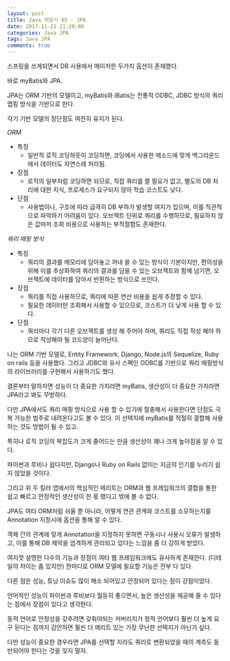 ```yaml
---
layout: post
title: Java 적응기 05 - JPA
date: 2017-11-21 21:20:00
categories: Java JPA
tags: Java JPA
comments: true
---
```

스프링을 쓰게되면서 DB 사용에서 메이저한 두가지 옵션이 존재했다.

바로 myBatis와 JPA.

JPA는 ORM 기반의 모델이고, myBatis와 iBatis는 전통적 ODBC, JDBC 방식의 쿼리 맵핑 방식을 기반으로 한다.

각기 기반 모델의 장단점도 여전히 유지가 된다.

*ORM*
* 특징
    * 일반적 로직 코딩하듯이 코딩하면, 코딩에서 사용한 메소드에 맞게 백그라운드에서 데이터도 자연스레 처리됨.
* 장점
    * 로직의 일부처럼 코딩하면 되므로, 직접 쿼리를 짤 필요가 없고, 별도의 DB 처리에 대한 지식, 프로세스가 요구되지 않아 학습 코스트도 낮다.
* 단점
    * 사용법이나, 구조에 따라 급격히 DB 부하가 발생할 여지가 있으며, 이를 직관적으로 파악하기 어려움이 있다. 오브젝트 단위로 쿼리를 수행하므로, 필요하지 않은 값마저 조회 비용으로 사용하는 부적절함도 존재한다.

*쿼리 매핑 방식*
* 특징
    * 쿼리의 결과를 메모리에 담아놓고 꺼내 쓸 수 있는 방식이 기본이지만, 편의성을 위해 이를 추상화하여 쿼리의 결과를 담을 수 있는 오브젝트와 함께 넘기면, 오브젝트에 데이터를 담아서 반환하는 방식으로 쓰인다.
* 장점
    * 쿼리를 직접 사용하므로, 쿼리에 따른 연산 비용을 쉽게 추정할 수 있다.
    * 필요한 데이터만 조회해서 사용할 수 있으므로, 코스트가 더 낮게 사용 할 수 있다.
* 단점
    * 쿼리마다 각기 다른 오브젝트를 생성 해 주어야 하며, 쿼리도 직접 작성 해야 하므로 작성해야 될 코드양이 늘어난다.

나는 ORM 기반 모델로, Entity Framework, Django, Node.js의 Sequelize, Ruby on rails 등을 사용했다.
그리고 JDBC와 유사 스펙인 ODBC를 기반으로 쿼리 매핑방식의 라이브러리를 구현해서 사용하기도 했다.

결론부터 말하자면 성능이 더 중요한 가치라면 myBatis, 생산성이 더 중요한 가치라면 JPA라고 봐도 무방하다.

다만 JPA에서도 쿼리 매핑 방식으로 사용 할 수 있기에 절충해서 사용한다면 단점도 극복 가능한 범주로 내려온다고도 볼 수 있다. 이 선택지에 myBatis를 적절히 결합해 사용하는 것도 방법이 될 수 있고.

특히나 로직 코딩의 복잡도가 크게 줄어드는 만큼 생산성이 꽤나 크게 높아짐을 알 수 있다.

파이썬과 루비나 쉽다지만, Django나 Ruby on Rails 없이는 지금의 인기를 누리기 쉽지 않았을 것이다.

그리고 위 두 킬러 앱에서의 핵심적인 메리트는 ORM과 웹 프레임워크의 결합을 통한 쉽고 빠르고 안정적인 생산성이 한 몫 했다고 밖에 볼 수 없다.

JPA도 여타 ORM처럼 쉬울 뿐 아니라, 어떻게 연관 관계와 코스트를 소모하는지를 Annotation 지정시에 옵션을 통해 알 수 있다. 

객체 간의 관계에 맞게 Annotation을 지정하지 못하면 구동시나 사용시 오류가 발생하고, 이를 통해 DB 제약을 엄격하게 관리되고 있다는 느낌을 좀 더 강하게 받았다.

여지껏 설명한 다수의 기능과 장점이 여타 웹 프레임워크에도 유사하게 존재한다. (디테일의 차이는 좀 있지만) 한마디로 ORM 모델에 필요할 기능은 전부 다 있다. 

다른 점은 성능, 튜닝 이슈도 많이 해소 되어있고 안정되어 있다는 점이 강점이었다.

언어적인 성능이 파이썬과 루비보다 월등히 좋으면서, 높은 생산성을 제공해 줄 수 있다는 점에서 장점이 있다고 생각한다.

동적 언어로 안정성을 갖추려면 갖춰야되는 커버리지가 정적 언어보다 훨씬 더 높게 요구 된다는 점까지 감안하면 훨씬 더 메리트 있는 가장 무난한 선택지가 아닌가 싶다.

다만 성능이 중요한 경우라면 JPA를 선택할 지라도 쿼리로 변환되었을 때의 계측도 동반되어야 한다는 것을 잊지 말자.
